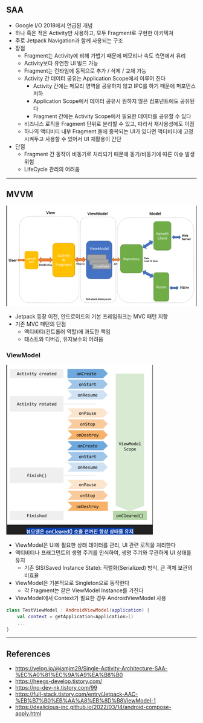 
## SAA
- Google I/O 2018에서 언급된 개념
- 하나 혹은 적은 Activity만 사용하고, 모두 Fragment로 구현한 아키텍쳐 
- 주로 Jetpack Navigation과 함께 사용되는 구조
- 장점
	- Fragment는 Activity에 비해 가볍기 때문에 메모리나 속도 측면에서 유리
	- Activity보다 유연한 UI 빌드 가능
	- Fragment는 런타임에 동적으로 추가 / 삭제 / 교체 가능
	- Activity 간 데이터 공유는 Application Scope에서 이루어 진다
		- Activity 간에는 메모리 영역을 공유하지 않고 IPC를 하기 때문에 퍼포먼스 저하
		- Application Scope에서 데이터 공유시 원하지 않은 컴포넌트에도 공유된다
		- Fragment 간에는 Activity Scope에서 필요한 데이터를 공유할 수 있다 
	- 비즈니스 로직을 Fragment 단위로 분리할 수 있고, 따라서 재사용성에도 이점
	- 하나의 액티비티 내부 Fragment 들에 중복되는 UI가 있다면 액티비티에 고정시켜두고 사용할 수 있어서 UI 재활용이 간단
- 단점
	- Fragment 간 동작이 비동기로 처리되기 때문에 동기/비동기에 따른 이슈 발생 위험
	- LifeCycle 관리의 어려움

---

## MVVM

![](images/android/mvvm.png)

- Jetpack 등장 이전, 안드로이드의 기본 프레임워크는 MVC 패턴 지향
- 기존 MVC 패턴의 단점 
	- 액티비티(컨트롤러 역할)에 과도한 책임
	- 테스트와 디버깅, 유지보수의 어려움

### ViewModel

![](images/android/viewmodel.png)

- ViewModel은 UI에 필요한 상태 데이터를 관리, UI 관련 로직을 처리한다
- 액티비티나 프래그먼트의 생명 주기를 인식하여, 생명 주기와 무관하게 UI 상태를 유지
	- 기존 SIS(Saved Instance State): 직렬화(Serialized) 방식, 큰 객체 보관의 비효율
- ViewModel은 기본적으로 Singleton으로 동작한다 
	- 각 Fragment는 같은 ViewModel Instance를 가진다
- ViewModel에서 Context가 필요한 경우 AndroidViewModel 사용
```kotlin
class TestViewModel : AndroidViewModel(application) {
	val context = getApplication<Application>() 
	... 
}
```

---
## References
- https://velog.io/@iamjm29/Single-Activity-Architecture-SAA-%EC%A0%81%EC%9A%A9%EA%B8%B0
- https://heegs-develop.tistory.com/
- https://no-dev-nk.tistory.com/99
- https://full-stack.tistory.com/entry/Jetpack-AAC-%EB%B7%B0%EB%AA%A8%EB%8D%B8ViewModel-1
- https://dealicious-inc.github.io/2022/03/14/android-compose-apply.html